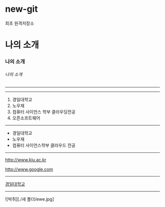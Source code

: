 # new-git
최초 원격저장소

# 나의 소개
### 나의 소개
###### 나의 소개
---
---------
1. 경일대학교 
2. 노우재
3. 컴퓨터 사이언스 학부 클라우딩전공
4. 오픈소프트웨어 

***
- 경일대학교
- 노우재
- 컴퓨터 사이언스학부 클라우드 전공
----
<http://www.kiu.ac.kr>

<http://www.google.com>

----
[경일대학교](http://www.kiu.ac.kr)

----
![박쥐][./새 폴더/ewe.jpg]





